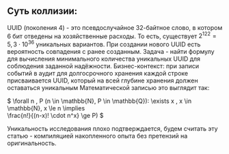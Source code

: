 Суть коллизии:
---
UUID (поколения 4) - это псевдослучайное 32-байтное слово, в котором 6 бит отведены на хозяйственные расходы.
То есть, существует $2^{122} = 5,3 \cdot 10^{36}$ уникальных вариантов.
При создании нового UUID есть вероятность совпадения с ранее созданным. Задача - найти формулу для вычисления минимального количества уникальных UUID для соблюдения заданной надёжности.
Бизнес-контекст: при записи событий в аудит для долгосрочного хранения каждой строке присваивается UUID, который на всей глубине хранения должен оставаться уникальным
Математической записью это выглядит так:

$
\forall n , P (n \in \mathbb{N}, P \in \mathbb{Q}):
\exists x , x \in \mathbb{N}, x \le n \implies    
\frac{n!}{(n-x)! \cdot n^x} \ge P)
$

Уникальность исследования плохо подтверждается, будем считать эту статью - компиляцией накопленного опыта без претензий на оригинальность.

